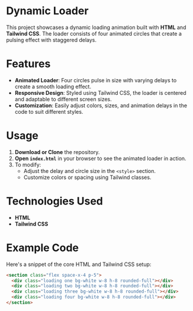 # Dynamic Loader

This project showcases a dynamic loading animation built with **HTML** and **Tailwind CSS**. The loader consists of four animated circles that create a pulsing effect with staggered delays.

# Features

- **Animated Loader**: Four circles pulse in size with varying delays to create a smooth loading effect.
- **Responsive Design**: Styled using Tailwind CSS, the loader is centered and adaptable to different screen sizes.
- **Customization**: Easily adjust colors, sizes, and animation delays in the code to suit different styles.

# Usage

1. **Download or Clone** the repository.
2. **Open `index.html`** in your browser to see the animated loader in action.
3. To modify:
   - Adjust the delay and circle size in the `<style>` section.
   - Customize colors or spacing using Tailwind classes.

# Technologies Used

- **HTML**
- **Tailwind CSS**

# Example Code

Here's a snippet of the core HTML and Tailwind CSS setup:

```html
<section class="flex space-x-4 p-5">
  <div class="loading one bg-white w-8 h-8 rounded-full"></div>
  <div class="loading two bg-white w-8 h-8 rounded-full"></div>
  <div class="loading three bg-white w-8 h-8 rounded-full"></div>
  <div class="loading four bg-white w-8 h-8 rounded-full"></div>
</section>
```

